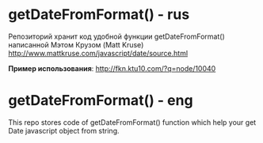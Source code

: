 # getDateFromFormat() - rus 

Репозиторий хранит код удобной функции  getDateFromFormat() написанной Мэтом Крузом (Matt Kruse) http://www.mattkruse.com/javascript/date/source.html

**Пример использования**: http://fkn.ktu10.com/?q=node/10040

# getDateFromFormat() - eng

This repo stores code of getDateFromFormat()  function which help your get Date javascript object from string.
